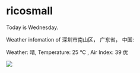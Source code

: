 # ricosmall

Today is Wednesday.

Weather infomation of 深圳市南山区， 广东省， 中国: 

Weather: 晴, Temperature: 25 ℃ , Air Index: 39 优

<img src="https://github-readme-stats.vercel.app/api?username=ricosmall&show_icons=true" />
